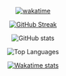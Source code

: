 <div align="center">
  
[![wakatime](https://wakatime.com/badge/user/e564edaf-066d-4722-bb80-acfb140d2fbe.svg)](https://wakatime.com/@e564edaf-066d-4722-bb80-acfb140d2fbe)
  
</div>

<div align="center">
  
[![GitHub Streak](https://streak-stats.demolab.com?user=r3c4-d3v&theme=transparent&hide_border=true&hide_longest_streak=false&card_width=495&hide_current_streak=false)](https://git.io/streak-stats)
  
![GitHub stats](https://github-readme-stats.vercel.app/api?username=r3c4-d3v&include_all_commits=true&count_private=true&card_width=495&hide_rank=false&theme=transparent&hide_border=true) 
  
![Top Languages](https://github-readme-stats.vercel.app/api/top-langs/?username=r3c4-d3v&theme=transparent&show_icons=true&langs_count=4&card_width=495&hide_border=true&layout=demo)
  
[![Wakatime stats](https://github-readme-stats.vercel.app/api/wakatime?username=R3C4&theme=transparent&card_width=495&hide_border=true&number_format=long&langs_count=5)](https://github.com/r3c4-d3v/github-readme-stats)
  
</div>
